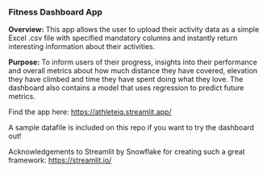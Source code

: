### Fitness Dashboard App

__Overview:__ This app allows the user to upload their activity data as a simple Excel .csv file with specified mandatory columns and instantly return interesting information about their activities.

__Purpose:__ To inform users of their progress, insights into their performance and overall metrics about how much distance they have covered, elevation they have climbed and time they have spent doing what they love. The dashboard also contains a model that uses regression to predict future metrics.

Find the app here: https://athleteiq.streamlit.app/

A sample datafile is included on this repo if you want to try the dashboard out!

Acknowledgements to Streamlit by Snowflake for creating such a great framework: https://streamlit.io/
